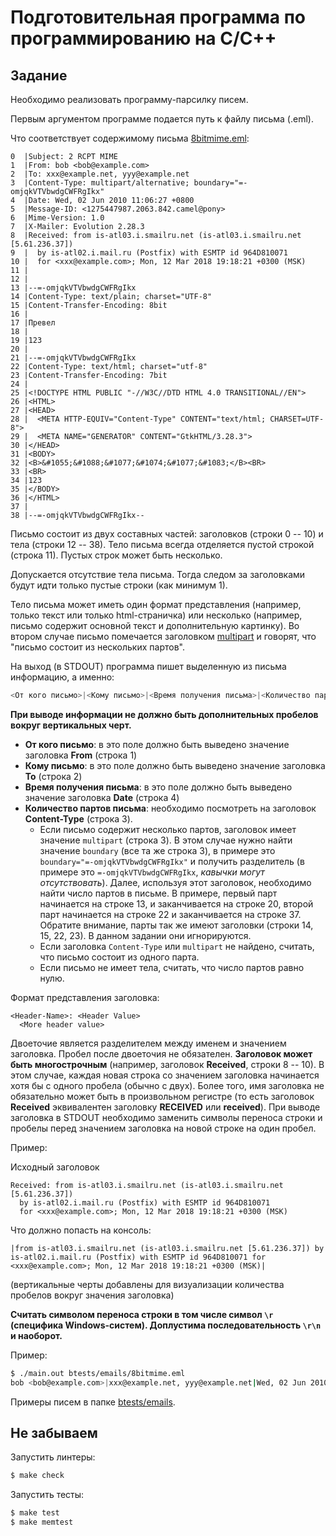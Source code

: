 # Подготовительная программа по программированию на С/С++

## Задание
Необходимо реализовать программу-парсилку писем.

Первым аргументом программе подается путь к файлу письма (.eml).

Что соответствует содержимому письма [8bitmime.eml](btests/emails/8bitmime.eml):
```
0  |Subject: 2 RCPT MIME
1  |From: bob <bob@example.com>
2  |To: xxx@example.net, yyy@example.net
3  |Content-Type: multipart/alternative; boundary="=-omjqkVTVbwdgCWFRgIkx"
4  |Date: Wed, 02 Jun 2010 11:06:27 +0800
5  |Message-ID: <1275447987.2063.842.camel@pony>
6  |Mime-Version: 1.0
7  |X-Mailer: Evolution 2.28.3
8  |Received: from is-atl03.i.smailru.net (is-atl03.i.smailru.net [5.61.236.37])
9  |  by is-atl02.i.mail.ru (Postfix) with ESMTP id 964D810071
10 |  for <xxx@example.com>; Mon, 12 Mar 2018 19:18:21 +0300 (MSK)
11 |
12 |
13 |--=-omjqkVTVbwdgCWFRgIkx
14 |Content-Type: text/plain; charset="UTF-8"
15 |Content-Transfer-Encoding: 8bit
16 |
17 |Превел
18 |
19 |123
20 |
21 |--=-omjqkVTVbwdgCWFRgIkx
22 |Content-Type: text/html; charset="utf-8"
23 |Content-Transfer-Encoding: 7bit
24 |
25 |<!DOCTYPE HTML PUBLIC "-//W3C//DTD HTML 4.0 TRANSITIONAL//EN">
26 |<HTML>
27 |<HEAD>
28 |  <META HTTP-EQUIV="Content-Type" CONTENT="text/html; CHARSET=UTF-8">
29 |  <META NAME="GENERATOR" CONTENT="GtkHTML/3.28.3">
30 |</HEAD>
31 |<BODY>
32 |<B>&#1055;&#1088;&#1077;&#1074;&#1077;&#1083;</B><BR>
33 |<BR>
34 |123
35 |</BODY>
36 |</HTML>
37 |
38 |--=-omjqkVTVbwdgCWFRgIkx--
```

Письмо состоит из двух составных частей: заголовков (строки 0 -- 10) и тела (строки 12 -- 38).
Тело письма всегда отделяется пустой строкой (строка 11). Пустых строк может быть несколько.

Допускается отсутствие тела письма. Тогда следом за заголовками будут идти только пустые строки (как минимум 1).

Тело письма может иметь один формат представления (например, только текст или только html-страничка) или несколько (например,
письмо содержит основной текст и дополнительную картинку). Во втором случае письмо помечается
заголовком [multipart](https://www.w3.org/Protocols/rfc1341/7_2_Multipart.html) и говорят, что "письмо состоит из нескольких
партов".

На выход (в STDOUT) программа пишет выделенную из письма информацию, а именно:

```bash
<От кого письмо>|<Кому письмо>|<Время получения письма>|<Количество партов письма>
```

**При выводе информации не должно быть дополнительных пробелов вокруг вертикальных черт.**

+ **От кого письмо**: в это поле должно быть выведено значение заголовка **From** (строка 1)
+ **Кому письмо**: в это поле должно быть выведено значение заголовка **To** (строка 2)
+ **Время получения письма**: в это поле должно быть выведено значение заголовка **Date** (строка 4)
+ **Количество партов письма**: необходимо посмотреть на заголовок **Content-Type** (строка 3).
  - Если письмо содержит несколько партов, заголовок имеет значение `multipart` (строка 3). В этом случае
    нужно найти значение `boundary` (все та же строка 3), в примере это `boundary="=-omjqkVTVbwdgCWFRgIkx"`
    и получить разделитель (в примере это `=-omjqkVTVbwdgCWFRgIkx`, _кавычки могут отсутствовать_). Далее, используя этот
    заголовок, необходимо найти число партов в письме. В примере, первый парт начинается на строке 13, и заканчивается
    на строке 20, второй парт начинается на строке 22 и заканчивается на строке 37. Обратите внимание, парты так же
    имеют заголовки (строки 14, 15, 22, 23). В данном задании они игнорируются.
  - Если заголовка `Content-Type` или `multipart` не найдено, считать, что письмо состоит из одного парта.
  - Если письмо не имеет тела, считать, что число партов равно нулю.

Формат представления заголовка:
```
<Header-Name>: <Header Value>
  <More header value>
```

Двоеточие является разделителем между именем и значением заголовка. Пробел после двоеточия не обязателен.
**Заголовок может быть многострочным** (например, заголовок **Received**, строки 8 -- 10). В этом случае, каждая новая
строка со значением заголовка начинается хотя бы с одного пробела (обычно с двух).
Более того, имя заголовка не обязательно может быть в произвольном
регистре (то есть заголовок **Received** эквивалентен заголовку **RECEIVED** или **received**).
При выводе заголовка в STDOUT необходимо заменить символы переноса строки и пробелы перед значением заголовка на новой строке на один пробел.

Пример:

Исходный заголовок
```
Received: from is-atl03.i.smailru.net (is-atl03.i.smailru.net [5.61.236.37])
  by is-atl02.i.mail.ru (Postfix) with ESMTP id 964D810071
  for <xxx@example.com>; Mon, 12 Mar 2018 19:18:21 +0300 (MSK)
```

Что должно попасть на консоль:
```
|from is-atl03.i.smailru.net (is-atl03.i.smailru.net [5.61.236.37]) by is-atl02.i.mail.ru (Postfix) with ESMTP id 964D810071 for <xxx@example.com>; Mon, 12 Mar 2018 19:18:21 +0300 (MSK)|
```
(вертикальные черты добавлены для визуализации количества пробелов вокруг значения заголовка)

**Считать символом переноса строки в том числе символ `\r` (специфика Windows-систем). Доплустима последовательность `\r\n` и
наоборот.**

Пример:

```bash
$ ./main.out btests/emails/8bitmime.eml
bob <bob@example.com>|xxx@example.net, yyy@example.net|Wed, 02 Jun 2010 11:06:27 +0800|2
```

Примеры писем в папке [btests/emails](btests/emails).

## Не забываем
Запустить линтеры:

```bash
$ make check
```

Запустить тесты:

```bash
$ make test
$ make memtest
```
